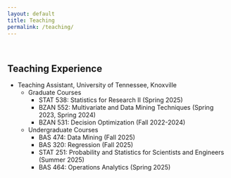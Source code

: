 ```yaml
---
layout: default
title: Teaching
permalink: /teaching/
---
```


<h1 id="teaching"></h1>

<h2 style="margin: 60px 0px -15px;">Teaching Experience</h2>
<br>

- Teaching Assistant, University of Tennessee, Knoxville
  - Graduate Courses
    - STAT 538: Statistics for Research II (Spring 2025)
    - BZAN 552: Multivariate and Data Mining Techniques (Spring 2023, Spring 2024)
    - BZAN 531: Decision Optimization (Fall 2022-2024)
  - Undergraduate Courses
    - BAS 474: Data Mining (Fall 2025)
    - BAS 320: Regression (Fall 2025)
    - STAT 251: Probability and Statistics for Scientists and Engineers (Summer 2025)
    - BAS 464: Operations Analytics (Spring 2025)
